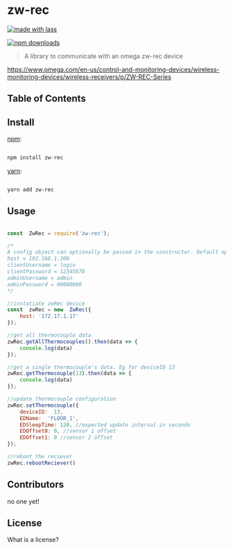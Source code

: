 
# zw-rec


[![made with lass](https://img.shields.io/badge/made_with-lass-95CC28.svg)](https://lass.js.org)

[![npm downloads](https://img.shields.io/npm/dt/zw-rec.svg)](https://npm.im/zw-rec)



> A library to communicate with an omega zw-rec device

https://www.omega.com/en-us/control-and-monitoring-devices/wireless-monitoring-devices/wireless-receivers/p/ZW-REC-Series


## Table of Contents




## Install



[npm][]:



```sh

npm install zw-rec

```



[yarn][]:



```sh

yarn add zw-rec

```




## Usage



```js

const  ZwRec = require('zw-rec');

/*
A config object can optionally be passed in the constructor. Default options are:
host = 192.168.1.200
clientUsername = login
clientPassword = 12345678
adminUsername = admin
adminPassword = 00000000
*/

//instatiate zeRec device
const  zwRec = new  ZwRec({
	host: '172.17.1.17'
});

//get all thermocouple data
zwRec.getAllThermocouples().then(data => {
	console.log(data)
});

//get a single thermocouple's data. Eg for deviceID 13
zwRec.getThermocouple(13).then(data => {
	console.log(data)
});

//update thermocouple configuration
zwRec.setThermocouple({
	deviceID:  13,
	EDName:  'FLOOR_1',
	EDSleepTime: 120, //expected update interval in seconds
	EDOffset0: 0, //sensor 1 offset
	EDOffset1: 0 //sensor 2 offset
});

//reboot the reciever
zwRec.rebootReciever()
```




## Contributors



no one yet!



## License

  What is a license?


##



[npm]: https://www.npmjs.com/



[yarn]: https://yarnpkg.com/
